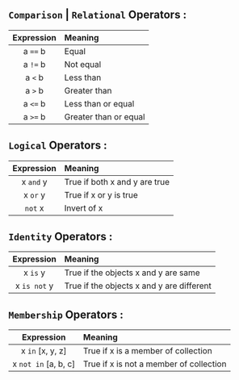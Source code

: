 ## `Comparison` | `Relational` Operators :

Expression | Meaning 
:---: | :---
a `==` b | Equal
a `!=` b | Not equal
a `<` b | Less than
a `>` b | Greater than
a `<=` b | Less than or equal
a `>=` b | Greater than or equal

## `Logical` Operators :

Expression | Meaning 
:---: | :---
x `and` y | True if both x and y are true
x `or` y | True if x or y is true
`not` x | Invert of x

## `Identity` Operators :

Expression | Meaning 
:---: | :---
x `is` y | True if the objects x and y are same
x `is not` y | True if the objects x and y are different

## `Membership` Operators :

Expression | Meaning 
:---: | :---
x `in` [x, y, z] | True if x is a member of collection 
x `not in` [a, b, c] | True if x is not a member of collection
